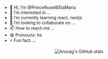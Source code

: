 - 👋 Hi, I’m @PrinceRuselBStaMaria
- 👀 I’m interested in ...
- 🌱 I’m currently learning react, nextjs 
- 💞️ I’m looking to collaborate on ...
- 📫 How to reach me ...
- 😄 Pronouns: he
- ⚡ Fun fact: ...
<div align = "center">
  
![Anurag's GitHub stats](https://github-readme-stats.vercel.app/api?username=PrinceRuselBStaMaria&show_icons=true&theme=ocean_dark)

</div>
<!---
PrinceRuselBStaMaria/PrinceRuselBStaMaria is a ✨ special ✨ repository because its `README.md` (this file) appears on your GitHub profile.
You can click the Preview link to take a look at your changes.
--->
